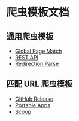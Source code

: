 # 爬虫模板文档

## 通用爬虫模板

* [Global Page Match](./scraper/Global_Page_Match.md)
* [REST API](./scraper/REST_API.md)
* [Redirection Parse](./scraper/Redirection_Parse.md)
<!-- ${Scraper_Universal} -->

## 匹配 URL 爬虫模板

* [GitHub Release](./scraper/GitHub_Release.md)
* [Portable Apps](./scraper/PortableApps.md)
* [Scoop](./scraper/Scoop.md)
<!-- ${Scraper_URL} -->
